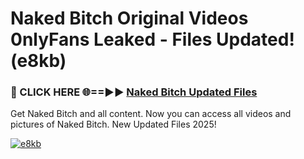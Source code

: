 # Naked Bitch Original Videos 0nlyFans Leaked - Files Updated! (e8kb)

<h3>🔴 CLICK HERE 🌐==►► <a href="https://tinyurl.com/yckcrads" rel="nofollow">Naked Bitch Updated Files</a></h3>

Get Naked Bitch and all content. Now you can access all videos and pictures of Naked Bitch. New Updated Files 2025!

[![e8kb](https://i.imgur.com/hpKpOFt.gif)](https://tinyurl.com/yckcrads)
